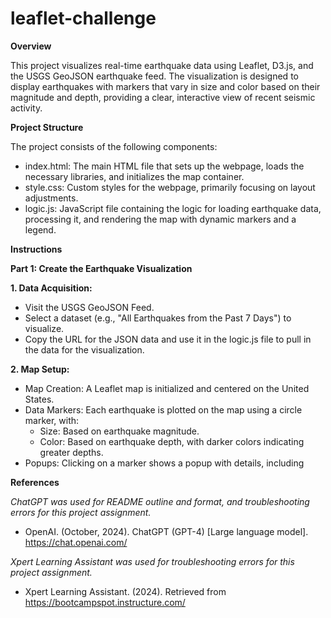 # leaflet-challenge

**Overview**

This project visualizes real-time earthquake data using Leaflet, D3.js, and the USGS GeoJSON earthquake feed. The visualization is designed to display earthquakes with markers that vary in size and color based on their magnitude and depth, providing a clear, interactive view of recent seismic activity.

**Project Structure**

The project consists of the following components:

* index.html: The main HTML file that sets up the webpage, loads the necessary libraries, and initializes the map container.
* style.css: Custom styles for the webpage, primarily focusing on layout adjustments.
* logic.js: JavaScript file containing the logic for loading earthquake data, processing it, and rendering the map with dynamic markers and a legend.

**Instructions**

**Part 1: Create the Earthquake Visualization**

**1. Data Acquisition:**

* Visit the USGS GeoJSON Feed.
* Select a dataset (e.g., "All Earthquakes from the Past 7 Days") to visualize.
* Copy the URL for the JSON data and use it in the logic.js file to pull in the data for the visualization.

**2. Map Setup:**

* Map Creation: A Leaflet map is initialized and centered on the United States.
* Data Markers: Each earthquake is plotted on the map using a circle marker, with:
  * Size: Based on earthquake magnitude.
  * Color: Based on earthquake depth, with darker colors indicating greater depths.
* Popups: Clicking on a marker shows a popup with details, including


**References**

*ChatGPT was used for README outline and format, and troubleshooting errors for this project assignment.*

* OpenAI. (October, 2024). ChatGPT (GPT-4) [Large language model]. https://chat.openai.com/

*Xpert Learning Assistant was used for troubleshooting errors for this project assignment.*

* Xpert Learning Assistant. (2024). Retrieved from https://bootcampspot.instructure.com/

